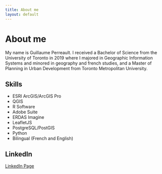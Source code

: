 ```yaml
---
title: About me
layout: default
---
```


# About me
My name is Guillaume Perreault. I received a Bachelor of Science from the University of Toronto in 2019 where I majored in Geographic Information Systems and minored in geography and french studies, and a Master of Planning in Urban Development from Toronto Metropolitan University.


## Skills
* ESRI ArcGIS/ArcGIS Pro
* QGIS
* R Software
* Adobe Suite
* ERDAS Imagine
* LeafletJS
* PostgreSQL/PostGIS
* Python
* Bilingual (French and English)


## LinkedIn
[LinkedIn Page](https://www.linkedin.com/in/guillaume-perreault-5b9b352b1/)

